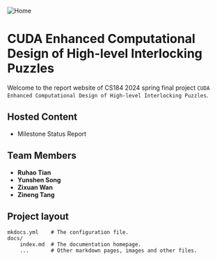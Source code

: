 ![Home](https://raw.githubusercontent.com/Linsanity81/High-LevelPuzzle/main/doc/teaser.png)

# CUDA Enhanced Computational Design of High-level Interlocking Puzzles

Welcome to the report website of CS184 2024 spring final project `CUDA Enhanced Computational Design of High-level Interlocking Puzzles`.

## Hosted Content
- Milestone Status Report

## Team Members

* **Ruhao Tian**
* **Yunshen Song**
* **Zixuan Wan**
* **Zineng Tang**

## Project layout

    mkdocs.yml    # The configuration file.
    docs/
        index.md  # The documentation homepage.
        ...       # Other markdown pages, images and other files.
